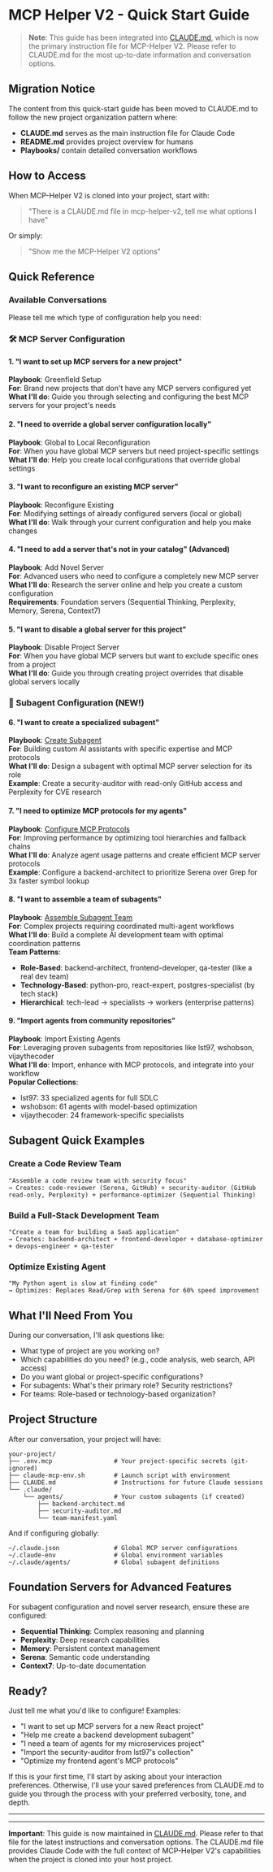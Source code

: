 # MCP Helper V2 - Quick Start Guide

> **Note**: This guide has been integrated into [CLAUDE.md](CLAUDE.md), which is now the primary instruction file for MCP-Helper V2. Please refer to CLAUDE.md for the most up-to-date information and conversation options.

## Migration Notice

The content from this quick-start guide has been moved to CLAUDE.md to follow the new project organization pattern where:
- **CLAUDE.md** serves as the main instruction file for Claude Code
- **README.md** provides project overview for humans
- **Playbooks/** contain detailed conversation workflows

## How to Access

When MCP-Helper V2 is cloned into your project, start with:
> "There is a CLAUDE.md file in mcp-helper-v2, tell me what options I have"

Or simply:
> "Show me the MCP-Helper V2 options"

## Quick Reference

### Available Conversations

Please tell me which type of configuration help you need:

### 🛠️ MCP Server Configuration

#### 1. "I want to set up MCP servers for a new project"
**Playbook**: Greenfield Setup  
**For**: Brand new projects that don't have any MCP servers configured yet  
**What I'll do**: Guide you through selecting and configuring the best MCP servers for your project's needs

#### 2. "I need to override a global server configuration locally"
**Playbook**: Global to Local Reconfiguration  
**For**: When you have global MCP servers but need project-specific settings  
**What I'll do**: Help you create local configurations that override global settings

#### 3. "I want to reconfigure an existing MCP server"
**Playbook**: Reconfigure Existing  
**For**: Modifying settings of already configured servers (local or global)  
**What I'll do**: Walk through your current configuration and help you make changes

#### 4. "I need to add a server that's not in your catalog" (Advanced)
**Playbook**: Add Novel Server  
**For**: Advanced users who need to configure a completely new MCP server  
**What I'll do**: Research the server online and help you create a custom configuration  
**Requirements**: Foundation servers (Sequential Thinking, Perplexity, Memory, Serena, Context7)

#### 5. "I want to disable a global server for this project"
**Playbook**: Disable Project Server  
**For**: When you have global MCP servers but want to exclude specific ones from a project  
**What I'll do**: Guide you through creating project overrides that disable global servers locally

### 🤖 Subagent Configuration (NEW!)

#### 6. "I want to create a specialized subagent"
**Playbook**: [Create Subagent](playbooks/create-subagent.md)  
**For**: Building custom AI assistants with specific expertise and MCP protocols  
**What I'll do**: Design a subagent with optimal MCP server selection for its role  
**Example**: Create a security-auditor with read-only GitHub access and Perplexity for CVE research

#### 7. "I need to optimize MCP protocols for my agents"
**Playbook**: [Configure MCP Protocols](playbooks/configure-mcp-protocols.md)  
**For**: Improving performance by optimizing tool hierarchies and fallback chains  
**What I'll do**: Analyze agent usage patterns and create efficient MCP server protocols  
**Example**: Configure a backend-architect to prioritize Serena over Grep for 3x faster symbol lookup

#### 8. "I want to assemble a team of subagents"
**Playbook**: [Assemble Subagent Team](playbooks/assemble-subagent-team.md)  
**For**: Complex projects requiring coordinated multi-agent workflows  
**What I'll do**: Build a complete AI development team with optimal coordination patterns  
**Team Patterns**:
- **Role-Based**: backend-architect, frontend-developer, qa-tester (like a real dev team)
- **Technology-Based**: python-pro, react-expert, postgres-specialist (by tech stack)
- **Hierarchical**: tech-lead → specialists → workers (enterprise patterns)

#### 9. "Import agents from community repositories"
**Playbook**: Import Existing Agents  
**For**: Leveraging proven subagents from repositories like lst97, wshobson, vijaythecoder  
**What I'll do**: Import, enhance with MCP protocols, and integrate into your workflow  
**Popular Collections**:
- lst97: 33 specialized agents for full SDLC
- wshobson: 61 agents with model-based optimization
- vijaythecoder: 24 framework-specific specialists

## Subagent Quick Examples

### Create a Code Review Team
```
"Assemble a code review team with security focus"
→ Creates: code-reviewer (Serena, GitHub) + security-auditor (GitHub read-only, Perplexity) + performance-optimizer (Sequential Thinking)
```

### Build a Full-Stack Development Team
```
"Create a team for building a SaaS application"
→ Creates: backend-architect + frontend-developer + database-optimizer + devops-engineer + qa-tester
```

### Optimize Existing Agent
```
"My Python agent is slow at finding code"
→ Optimizes: Replaces Read/Grep with Serena for 60% speed improvement
```

## What I'll Need From You

During our conversation, I'll ask questions like:
- What type of project are you working on?
- Which capabilities do you need? (e.g., code analysis, web search, API access)
- Do you want global or project-specific configurations?
- For subagents: What's their primary role? Security restrictions?
- For teams: Role-based or technology-based organization?

## Project Structure

After our conversation, your project will have:
```
your-project/
├── .env.mcp                 # Your project-specific secrets (git-ignored)
├── claude-mcp-env.sh        # Launch script with environment
├── CLAUDE.md                # Instructions for future Claude sessions
└── .claude/
    └── agents/              # Your custom subagents (if created)
        ├── backend-architect.md
        ├── security-auditor.md
        └── team-manifest.yaml
```

And if configuring globally:
```
~/.claude.json               # Global MCP server configurations
~/.claude-env                # Global environment variables
~/.claude/agents/            # Global subagent definitions
```

## Foundation Servers for Advanced Features

For subagent configuration and novel server research, ensure these are configured:
- **Sequential Thinking**: Complex reasoning and planning
- **Perplexity**: Deep research capabilities
- **Memory**: Persistent context management
- **Serena**: Semantic code understanding
- **Context7**: Up-to-date documentation

## Ready?

Just tell me what you'd like to configure! Examples:
- "I want to set up MCP servers for a new React project"
- "Help me create a backend development subagent"
- "I need a team of agents for my microservices project"
- "Import the security-auditor from lst97's collection"
- "Optimize my frontend agent's MCP protocols"

If this is your first time, I'll start by asking about your interaction preferences. Otherwise, I'll use your saved preferences from CLAUDE.md to guide you through the process with your preferred verbosity, tone, and depth.

---

---

**Important**: This guide is now maintained in [CLAUDE.md](CLAUDE.md). Please refer to that file for the latest instructions and conversation options. The CLAUDE.md file provides Claude Code with the full context of MCP-Helper V2's capabilities when the project is cloned into your host project.